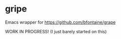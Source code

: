 # gripe
Emacs wrapper for https://github.com/bfontaine/grape

WORK IN PROGRESS! (I just barely started on this)
